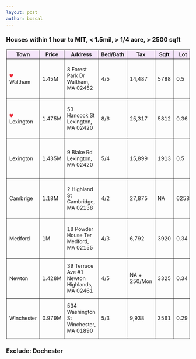 ```yaml
---
layout: post
author: boscal
---
```

### Houses within 1 hour to MIT, < 1.5mil, > 1/4 acre, > 2500 sqft

<table border="1">
<tr>	
<th bgcolor="#f5e6fa">Town</th>
<th bgcolor="#f5e6fa">Price</th>
<th bgcolor="#f5e6fa">Address</th>
<th bgcolor="#f5e6fa">Bed/Bath</th>
<th bgcolor="#f5e6fa">Tax</th>
<th bgcolor="#f5e6fa">Sqft</th>
<th bgcolor="#f5e6fa">Lot</th>
<th bgcolor="#f5e6fa">YearBuilt</th>
<th bgcolor="#f5e6fa">ToMIT</th>
<th bgcolor="#f5e6fa">DatesOut</th>
<th bgcolor="#f5e6fa">Note</th>
<th bgcolor="#f5e6fa">Link</th>
<th bgcolor="#f5e6fa">Listing Agent</th>
</tr>

<tr>
<td><img src="/assets/images/like.png" width="10" height="10"/><br>Waltham</td>
<td>1.45M</td>
<td>8 Forest Park Dr<br>Waltham, MA 02452</td>
<td>4/5</td>
<td>14,487</td>
<td>5788</td>
<td>0.5</td>
<td>1987</td>
<td>22 min</td>
<td>2/5/2020</td>
<td>Back to market.<br>Est 1.42M</td>
<td><a href="https://www.zillow.com/homedetails/8-Forest-Park-Dr-Waltham-MA-02452/56540381_zpid/" target="_blank"><img src="/assets/images/Waltham_8ForestParkDr.png" width="150" height="100"></a></td>
<td>Lori Orchanian<br>Lori.Orchanian@NEMoves.com<br>(617) 413-6770</td>
</tr>
 
<tr>
<td><img src="/assets/images/like.png" width="10" height="10"/><br>Lexington</td>
<td>1.475M</td>
<td>53 Hancock St<br>Lexington, MA 02420</td>
<td>8/6</td>
<td>25,317</td>
<td>5812</td>
<td>0.36</td>
<td>1840</td>
<td>24 min</td>
<td>4/10/2020</td>
<td>Est 1.45M<br>From 1.75M<br>107 saves</td>
<td><a href="https://www.zillow.com/homedetails/53-Hancock-St-Lexington-MA-02420/56494640_zpid/" target="_blank"><img src="/assets/images/Lexington_53HancockSt.png" width="150" height="100"></a></td>
<td>Elizabeth Crampton<br>781.389.4400</td>
</tr> 

<tr>
<td>Lexington</td>
<td>1.435M</td>
<td>9 Blake Rd<br>Lexington, MA 02420</td>
<td>5/4</td>
<td>15,899</td>
<td>1913</td>
<td>0.5</td>
<td>1840</td>
<td>24 min</td>
<td>4/6/2020</td>
<td>Est 1.41M</td>
<td><a href="https://www.zillow.com/homedetails/9-Blake-Rd-Lexington-MA-02420/56495584_zpid/" target="_blank"><img src="/assets/images/Lexington_9BlakeRd.png" width="150" height="100"></a></td>
<td></td>
</tr> 

<tr>
<td>Cambrige</td>
<td>1.18M</td>
<td>2 Highland St<br>Cambridge, MA 02138</td>
<td>4/2</td>
<td>27,875</td>
<td>NA</td>
<td>6258</td>
<td>1866</td>
<td>9 min</td>
<td>3/12/2020</td>
<td>Est 1.2M</td>
<td><a href="https://www.zillow.com/homedetails/2-Highland-St-Cambridge-MA-02138/56438933_zpid/?" target="_blank"><img src="/assets/images/Cambridge_2HighlandSt.png" width="150" height="100"></a></td>
<td></td>
</tr>

<tr>
<td>Medford</td>
<td>1M</td>
<td>18 Powder House Ter<br>Medford, MA 02155</td>
<td>4/3</td>
<td>6,792</td>
<td>3920</td>
<td>0.34</td>
<td>1960</td>
<td>15 min</td>
<td>4/8/2020</td>
<td>Est 0.9M</td>
<td><a href="https://www.zillow.com/homedetails/18-Powder-House-Ter-Medford-MA-02155/56278225_zpid/?" target="_blank"><img src="/assets/images/Medford_18PowderHouseTer.png" width="150" height="100"></a></td>
<td></td>
</tr>

<tr>
<td>Newton</td>
<td>1.428M</td>
<td>39 Terrace Ave #1<br>Newton Highlands, MA 02461</td>
<td>4/5</td>
<td>NA + <br>250/Mon</td>
<td>3325</td>
<td>0.34</td>
<td>1885</td>
<td>19 min</td>
<td>3/14/2020</td>
<td>Est 1.4M</td>
<td><a href="https://www.zillow.com/homedetails/39-Terrace-Ave-1-Newton-Highlands-MA-02461/2080548453_zpid/?" target="_blank"><img src="/assets/images/NewtonHighlands_39TerraceAve.png" width="150" height="100"></a></td>
<td></td>
</tr>
 
<tr>
<td>Winchester</td>
<td>0.979M</td>
<td>534 Washington St<br>Winchester, MA 01890</td>
<td>5/3</td>
<td>9,938</td>
<td>3561</td>
<td>0.29</td>
<td>1932</td>
<td>19 min</td>
<td>4/4/2020</td>
<td>Est 1M.<br>Basement Beds</td>
<td><a href="https://www.zillow.com/homedetails/534-Washington-St-Winchester-MA-01890/56379003_zpid/" target="_blank"><img src="/assets/images/Winchester_534WashingtonSt.png" width="150" height="100"></a></td>
<td></td>
</tr>	
		
</table>

### Exclude: Dochester
